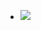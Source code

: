 - ![](https://remnote-user-data.s3.amazonaws.com/LhdD4yA6V5t6OgmRBdtJAOO3aop4iwUX8PpmSAH7iVECBbf5RkNIs2cHke7skkPGQWDBs5nPbmeadwKGFBdi_QLPDaJOMH8_ef5GZLv5G3FFqt3FkxyBSMf7HSnZBUPb.png) 
